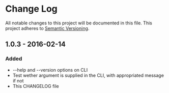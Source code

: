 # Change Log
All notable changes to this project will be documented in this file.
This project adheres to [Semantic Versioning](http://semver.org/).

## 1.0.3 - 2016-02-14
### Added
- --help and --version options on CLI
- Test wether argument is supplied in the CLI, with appropriated message if not
- This CHANGELOG file
